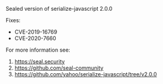 Sealed version of serialize-javascript 2.0.0

Fixes:
- CVE-2019-16769
- CVE-2020-7660

For more information see:
  1. https://seal.security
  2. https://github.com/seal-community
  3. https://github.com/yahoo/serialize-javascript/tree/v2.0.0
